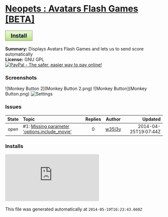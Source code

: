 # [Neopets : Avatars Flash Games [BETA]](.)

[![Install](../../resources/image/install_button.jpg)](../../../../raw/master/scripts/Neopets__Avatars_Flash_Games_%5BBETA%5D/127882.user.js)

**Summary:** Displays Avatars Flash Games and lets us to send score automatically<br />
**License:** GNU GPL<br />
[![PayPal - The safer, easier way to pay online!](https://www.paypalobjects.com/en_US/i/btn/btn_donate_SM.gif "PayPal - The safer, easier way to pay online!")](http://goo.gl/Fv19S)

### Screenshots
![Monkey Button 2](Monkey Button 2.png)
![Monkey Button](Monkey Button.png)
![Settings](Settings.png)


### Issues
State|Topic|Replies|Author|Updated
:---:|:---|:---:|:---:|---:
open|#1: [Missing parameter 'options.include_movie'](https://github.com/w35l3y/userscripts/issues/1)|0|[w35l3y](https://github.com/w35l3y)|2014-04-25T19:07:44Z

### Installs
![Daily installs](http://gm.wesley.eti.br/count.php?id=scripts/Neopets__Avatars_Flash_Games_%5BBETA%5D/127882.user.js&type=image)

This file was generated automatically at `2014-05-19T16:23:43.660Z`